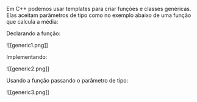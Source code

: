 Em C++ podemos usar templates para criar funções e classes genéricas. Elas aceitam parâmetros de tipo como no exemplo abaixo de uma função que calcula a média:

Declarando a função:

![[generic1.png]]

Implementando:

![[generic2.png]]

Usando a função passando o parâmetro de tipo:

![[generic3.png]]